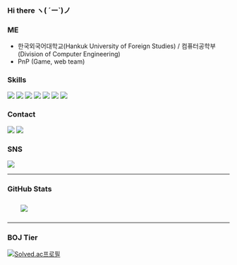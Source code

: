 ### Hi there ヽ( ´ー`)ノ

### ME
- 한국외국어대학교(Hankuk University of Foreign Studies) / 컴퓨터공학부(Division of Computer Engineering)
- PnP (Game, web team)

### Skills
<p>
<img src="https://img.shields.io/badge/C-A8B9CC?style=flat-square&logo=C&logoColor=white"/>
<img src="https://img.shields.io/badge/C++-00599C?style=flat-square&logo=C%2B%2B&logoColor=white"/>
<img src="https://img.shields.io/badge/CSharp-239120?style=flat-square&logo=CSharp&logoColor=white"/>
<img src="https://img.shields.io/badge/JavaScript-F7DF1E?style=flat-square&logo=JavaScript&logoColor=white"/>
<img src="https://img.shields.io/badge/Python-3776AB?style=flat-square&logo=Python&logoColor=white"/>
<img src="https://img.shields.io/badge/HTML-E34F26?style=flat-square&logo=html5&logoColor=white"/>
<img src="https://img.shields.io/badge/CSS-1572B6?style=flat-square&logo=CSS3&logoColor=white"/>
</p>

### Contact
<a href="mailto:epiclog@hufs.ac.kr" target="_blank"><img src="https://img.shields.io/badge/Gmail-EA4335?style=flat-square&logo=Gmail&logoColor=white"/></a>
<a href="mailto:epiclog@naver.com" target="_blank"><img src="https://img.shields.io/badge/Naver-01DF01?style=flat-square&logo=naver&logoColor=white"/></a>

### SNS
<a href="https://velog.io/@kimhaech" target="_blank"><img src="https://img.shields.io/badge/Tech Blog-11B48A?style=flat-square&logo=vimeo&logoColor=white"/></a>
<!-- <a href="https://dusty-xylocarp-bc2.notion.site/da48e194ec934f2ea45d409c5c0ae858" target="_blank"><img src="https://img.shields.io/badge/Notion-000000?style=flat&logo=Notion&logoColor=white"/></a> -->
</a>

<hr>

### GitHub Stats
<img src="https://github-readme-stats.vercel.app/api?username=kimhaech&show_icons=true&theme=tokyonight&count_private=true&include_all_commits=true" style="height: auto; margin-left: 20px; margin-right: 20px; padding: 10px;"/>

<hr>

### BOJ Tier
[![Solved.ac프로필](http://mazassumnida.wtf/api/v2/generate_badge?boj=epiclog)](https://solved.ac/epiclog)
